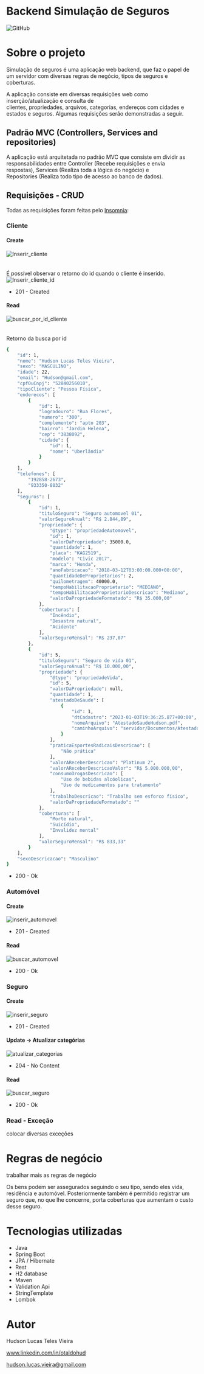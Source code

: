 # Backend Simulação de Seguros
![GitHub](https://img.shields.io/github/license/oTalDoHud/ProjetoDashBoardVendas)

# Sobre o projeto

Simulação de seguros é uma aplicação web backend, que faz o papel de um servidor com diversas regras de negócio, tipos de seguros e coberturas.

A aplicação consiste em diversas requisições web como inserção/atualização e consulta de clientes, propriedades, arquivos, categorias, endereços com cidades e estados e seguros. Algumas requisições serão demonstradas a seguir.


## Padrão MVC (Controllers, Services and repositories)

A aplicação está arquitetada no padrão MVC que consiste em dividir as responsabilidades entre Controller (Recebe requisições e envia respostas), Services (Realiza toda a lógica do negócio) e Repositories (Realiza todo tipo de acesso ao banco de dados).

## Requisições - CRUD
Todas as requisições foram feitas pelo [Insomnia](https://insomnia.rest/download "Site de download Insomnia"):
<br/>

### Cliente

#### Create
![Inserir_cliente](https://github.com/oTalDoHud/Simulacao_Seguros/blob/main/Assets/inserir_cliente.png)
<br><br><br>
É possível observar o retorno do id quando o cliente é inserido.
![Inserir_cliente_id](https://github.com/oTalDoHud/Simulacao_Seguros/blob/main/Assets/inserir_cliente_id.png)
- 201 - Created
#### Read
![buscar_por_id_cliente](https://github.com/oTalDoHud/Simulacao_Seguros/blob/main/Assets/cliente_buscar_por_id.png)
<br><br><br>
Retorno da busca por id
```bash
{
	"id": 1,
	"nome": "Hudson Lucas Teles Vieira",
	"sexo": "MASCULINO",
	"idade": 22,
	"email": "Hudson@gmail.com",
	"cpfOuCnpj": "52840256010",
	"tipoCliente": "Pessoa Física",
	"enderecos": [
		{
			"id": 1,
			"logradouro": "Rua Flores",
			"numero": "300",
			"complemento": "apto 203",
			"bairro": "Jardim Helena",
			"cep": "3838092",
			"cidade": {
				"id": 1,
				"nome": "Uberlândia"
			}
		}
	],
	"telefones": [
		"192858-2673",
		"933350-8032"
	],
	"seguros": [
		{
			"id": 1,
			"tituloSeguro": "Seguro automovel 01",
			"valorSeguroAnual": "R$ 2.844,89",
			"propriedade": {
				"@type": "propriedadeAutomovel",
				"id": 1,
				"valorDaPropriedade": 35000.0,
				"quantidade": 1,
				"placa": "KAG2519",
				"modelo": "Civic 2017",
				"marca": "Honda",
				"anoFabricacao": "2018-03-12T03:00:00.000+00:00",
				"quantidadeDeProprietarios": 2,
				"quilometragem": 40000.0,
				"tempoHabilitacaoProprietario": "MEDIANO",
				"tempoHabilitacaoProprietarioDescricao": "Mediano",
				"valorDaPropriedadeFormatado": "R$ 35.000,00"
			},
			"coberturas": [
				"Incêndio",
				"Desastre natural",
				"Acidente"
			],
			"valorSeguroMensal": "R$ 237,07"
		},
		{
			"id": 5,
			"tituloSeguro": "Seguro de vida 01",
			"valorSeguroAnual": "R$ 10.000,00",
			"propriedade": {
				"@type": "propriedadeVida",
				"id": 5,
				"valorDaPropriedade": null,
				"quantidade": 1,
				"atestadoDeSaude": [
					{
						"id": 1,
						"dtCadastro": "2023-01-03T19:36:25.877+00:00",
						"nomeArquivo": "AtestadoSaudeHudson.pdf",
						"caminhoArquivo": "servidor/Documentos/AtestadoSaudeHudson.pdf"
					}
				],
				"praticaEsportesRadicaisDescricao": [
					"Não prática"
				],
				"valorAReceberDescricao": "Platinum 2",
				"valorAReceberDescricaoValor": "R$ 5.000.000,00",
				"consumoDrogasDescricao": [
					"Uso de bebidas alcóolicas",
					"Uso de medicamentos para tratamento"
				],
				"trabalhoDescricao": "Trabalho sem esforco físico",
				"valorDaPropriedadeFormatado": ""
			},
			"coberturas": [
				"Morte natural",
				"Suicídio",
				"Invalidez mental"
			],
			"valorSeguroMensal": "R$ 833,33"
		}
	],
	"sexoDescricacao": "Masculino"
}
```
- 200 - Ok

### Automóvel

#### Create
![inserir_automovel](https://github.com/oTalDoHud/Simulacao_Seguros/blob/main/Assets/inserir_automovel.png)
- 201 - Created
#### Read
![buscar_automovel](https://github.com/oTalDoHud/Simulacao_Seguros/blob/main/Assets/buscar_automovel.png)
- 200 - Ok

### Seguro

#### Create
![inserir_seguro](https://github.com/oTalDoHud/Simulacao_Seguros/blob/main/Assets/inserir_seguro.png)
- 201 - Created
#### Update -> Atualizar categórias
![atualizar_categorias](https://github.com/oTalDoHud/Simulacao_Seguros/blob/main/Assets/seguro_atualizar_categoria.png)
- 204 - No Content
#### Read
![buscar_seguro](https://github.com/oTalDoHud/Simulacao_Seguros/blob/main/Assets/buscar_seguro.png)
- 200 - Ok

### Read - Exceção
colocar diversas exceções


# Regras de negócio
trabalhar mais as regras de negócio

Os bens podem ser assegurados seguindo o seu tipo, sendo eles vida, residência e automóvel. Posteriormente também é permitido registrar um seguro que, no que lhe concerne, porta coberturas que aumentam o custo desse seguro.

# Tecnologias utilizadas
- Java
- Spring Boot
- JPA / Hibernate
- Rest
- H2 database
- Maven
- Validation Api
- StringTemplate
- Lombok

# Autor

Hudson Lucas Teles Vieira

www.linkedin.com/in/otaldohud

hudson.lucas.vieira@gmail.com
